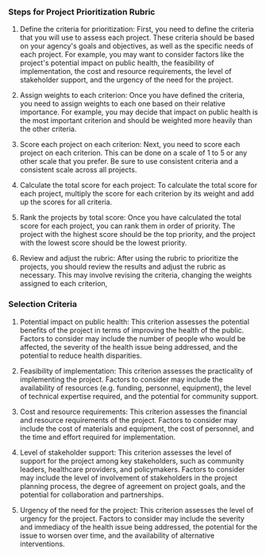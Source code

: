 ### Steps for Project Prioritization Rubric

1. Define the criteria for prioritization: First, you need to define the criteria that you will use to assess each project. These criteria should be based on your agency's goals and objectives, as well as the specific needs of each project. For example, you may want to consider factors like the project's potential impact on public health, the feasibility of implementation, the cost and resource requirements, the level of stakeholder support, and the urgency of the need for the project.

2. Assign weights to each criterion: Once you have defined the criteria, you need to assign weights to each one based on their relative importance. For example, you may decide that impact on public health is the most important criterion and should be weighted more heavily than the other criteria.

3. Score each project on each criterion: Next, you need to score each project on each criterion. This can be done on a scale of 1 to 5 or any other scale that you prefer. Be sure to use consistent criteria and a consistent scale across all projects.

4. Calculate the total score for each project: To calculate the total score for each project, multiply the score for each criterion by its weight and add up the scores for all criteria.

5. Rank the projects by total score: Once you have calculated the total score for each project, you can rank them in order of priority. The project with the highest score should be the top priority, and the project with the lowest score should be the lowest priority.

6. Review and adjust the rubric: After using the rubric to prioritize the projects, you should review the results and adjust the rubric as necessary. This may involve revising the criteria, changing the weights assigned to each criterion,


### Selection Criteria

1. Potential impact on public health: This criterion assesses the potential benefits of the project in terms of improving the health of the public. Factors to consider may include the number of people who would be affected, the severity of the health issue being addressed, and the potential to reduce health disparities.

2. Feasibility of implementation: This criterion assesses the practicality of implementing the project. Factors to consider may include the availability of resources (e.g. funding, personnel, equipment), the level of technical expertise required, and the potential for community support.

3. Cost and resource requirements: This criterion assesses the financial and resource requirements of the project. Factors to consider may include the cost of materials and equipment, the cost of personnel, and the time and effort required for implementation.

4. Level of stakeholder support: This criterion assesses the level of support for the project among key stakeholders, such as community leaders, healthcare providers, and policymakers. Factors to consider may include the level of involvement of stakeholders in the project planning process, the degree of agreement on project goals, and the potential for collaboration and partnerships.

5. Urgency of the need for the project: This criterion assesses the level of urgency for the project. Factors to consider may include the severity and immediacy of the health issue being addressed, the potential for the issue to worsen over time, and the availability of alternative interventions.
